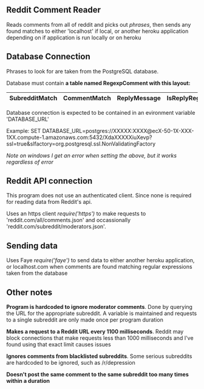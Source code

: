 Reddit Comment Reader
---------------------
Reads comments from all of reddit and picks out *phrases*, then sends any found matches to either 'localhost' if local, or another heroku application depending on if application is run locally or on heroku

Database Connection
-------------------
Phrases to look for are taken from the PostgreSQL database. 

Database must contain **a table named RegexpComment with this layout:**

|SubredditMatch|CommentMatch|ReplyMessage|IsReplyRegexp|id
|--------------|------------|------------|-------------|--

Database connection is expected to be contained in an evironment variable 'DATABASE_URL'

Example: SET DATABASE_URL=postgres://XXXXX<span>:</span>XXXX<span>@</span>ecX-50-1X-XXX-1XX.compute-1.amazonaws.com:5432/XdaXXXXXiuXevp?ssl=true&slfactory=org.postgresql.ssl.NonValidatingFactory

*Note on windows I get an error when setting the above, but it works regardless of error*

Reddit API connection
---------------------
This program does not use an authenticated client. Since none is required  for reading data from Reddit's api.

Uses an https client *require('https')* to make requests to 'reddit.com/all/comments.json' and occassionally 'reddit.com/subreddit/moderators.json'.

Sending data
------------
Uses Faye *require('faye')* to send data to either another heroku application, or localhost.com when comments are found matching regular expressions taken from the database

Other notes
-----------
**Program is hardcoded to ignore moderator comments**. Done by querying the URL for the appropriate subreddit. A variable is maintained and requests to a single subreddit are only made once per program duration

**Makes a request to a Reddit URL every 1100 milliseconds**. Reddit may block connections that make requests less than 1000 milliseconds and I've found using that exact limit causes issues

**Ignores comments from blacklisted subreddits**. Some serious subreddits are hardcoded to be ignored, such as /r/depression

**Doesn't post the same comment to the same subreddit too many times within a duration**